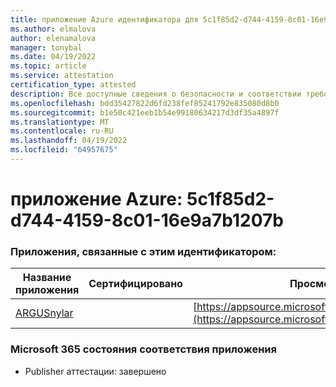 ```yaml
---
title: приложение Azure идентификатора для 5c1f85d2-d744-4159-8c01-16e9a7b1207b
ms.author: elmalova
author: elenamalova
manager: tonybal
ms.date: 04/19/2022
ms.topic: article
ms.service: attestation
certification_type: attested
description: Все доступные сведения о безопасности и соответствии требованиям для 5c1f85d2-d744-4159-8c01-16e9a7b1207b.
ms.openlocfilehash: bdd35427822d6fd238fef85241792e835080d8b0
ms.sourcegitcommit: b1e50c421eeb1b54e99180634217d3df35a4897f
ms.translationtype: MT
ms.contentlocale: ru-RU
ms.lasthandoff: 04/19/2022
ms.locfileid: "64957675"
---
```

# <a name="azure-app-id-5c1f85d2-d744-4159-8c01-16e9a7b1207b"></a>приложение Azure: 5c1f85d2-d744-4159-8c01-16e9a7b1207b


### <a name="apps-associated-with-this-id"></a>Приложения, связанные с этим идентификатором:
| **Название приложения** | **Сертифицировано** | **Просмотр в AppSource** |
|--------------|---------------|-----------------------|
| [ARGUSnylar](../forward/WA200003186.md) |  | [https://appsource.microsoft.com/product/office/WA200003186](https://appsource.microsoft.com/product/office/WA200003186) |

### <a name="microsoft-365-app-compliance-status"></a>Microsoft 365 состояния соответствия приложения
- Publisher аттестации: завершено
